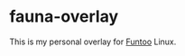 # fauna-overlay

This is my personal overlay for [Funtoo][] Linux.


[Funtoo]: https://www.funtoo.org/
